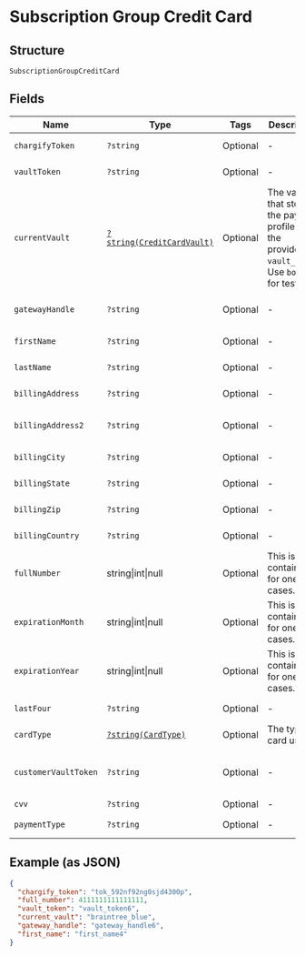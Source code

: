 
# Subscription Group Credit Card

## Structure

`SubscriptionGroupCreditCard`

## Fields

| Name | Type | Tags | Description | Getter | Setter |
|  --- | --- | --- | --- | --- | --- |
| `chargifyToken` | `?string` | Optional | - | getChargifyToken(): ?string | setChargifyToken(?string chargifyToken): void |
| `vaultToken` | `?string` | Optional | - | getVaultToken(): ?string | setVaultToken(?string vaultToken): void |
| `currentVault` | [`?string(CreditCardVault)`](../../doc/models/credit-card-vault.md) | Optional | The vault that stores the payment profile with the provided `vault_token`. Use `bogus` for testing. | getCurrentVault(): ?string | setCurrentVault(?string currentVault): void |
| `gatewayHandle` | `?string` | Optional | - | getGatewayHandle(): ?string | setGatewayHandle(?string gatewayHandle): void |
| `firstName` | `?string` | Optional | - | getFirstName(): ?string | setFirstName(?string firstName): void |
| `lastName` | `?string` | Optional | - | getLastName(): ?string | setLastName(?string lastName): void |
| `billingAddress` | `?string` | Optional | - | getBillingAddress(): ?string | setBillingAddress(?string billingAddress): void |
| `billingAddress2` | `?string` | Optional | - | getBillingAddress2(): ?string | setBillingAddress2(?string billingAddress2): void |
| `billingCity` | `?string` | Optional | - | getBillingCity(): ?string | setBillingCity(?string billingCity): void |
| `billingState` | `?string` | Optional | - | getBillingState(): ?string | setBillingState(?string billingState): void |
| `billingZip` | `?string` | Optional | - | getBillingZip(): ?string | setBillingZip(?string billingZip): void |
| `billingCountry` | `?string` | Optional | - | getBillingCountry(): ?string | setBillingCountry(?string billingCountry): void |
| `fullNumber` | string\|int\|null | Optional | This is a container for one-of cases. | getFullNumber(): | setFullNumber( fullNumber): void |
| `expirationMonth` | string\|int\|null | Optional | This is a container for one-of cases. | getExpirationMonth(): | setExpirationMonth( expirationMonth): void |
| `expirationYear` | string\|int\|null | Optional | This is a container for one-of cases. | getExpirationYear(): | setExpirationYear( expirationYear): void |
| `lastFour` | `?string` | Optional | - | getLastFour(): ?string | setLastFour(?string lastFour): void |
| `cardType` | [`?string(CardType)`](../../doc/models/card-type.md) | Optional | The type of card used. | getCardType(): ?string | setCardType(?string cardType): void |
| `customerVaultToken` | `?string` | Optional | - | getCustomerVaultToken(): ?string | setCustomerVaultToken(?string customerVaultToken): void |
| `cvv` | `?string` | Optional | - | getCvv(): ?string | setCvv(?string cvv): void |
| `paymentType` | `?string` | Optional | - | getPaymentType(): ?string | setPaymentType(?string paymentType): void |

## Example (as JSON)

```json
{
  "chargify_token": "tok_592nf92ng0sjd4300p",
  "full_number": 4111111111111111,
  "vault_token": "vault_token6",
  "current_vault": "braintree_blue",
  "gateway_handle": "gateway_handle6",
  "first_name": "first_name4"
}
```

